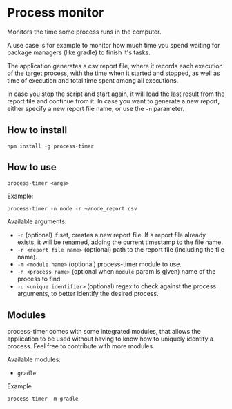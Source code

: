 # Process monitor

Monitors the time some process runs in the computer.

A use case is for example to monitor how much time you spend waiting for package managers (like gradle) to finish it's tasks.

The application generates a csv report file, where it records each execution of the target process, with the time when it started and stopped, as well as time of execution and total time spent among all executions.

In case you stop the script and start again, it will load the last result from the report file and continue from it. In case you want to generate a new report, either specify a new report file name, or use the `-n` parameter.  

## How to install

```
npm install -g process-timer
```

## How to use

```
process-timer <args>
```

Example:
```
process-timer -n node -r ~/node_report.csv
```

Available arguments:
* `-n` (optional) if set, creates a new report file. If a report file already exists, it will be renamed, adding the current timestamp to the file name.
* `-r <report file name>` (optional) path to the report file (including the file name).
* `-m <module name>` (optional) process-timer module to use. 
* `-n <process name>` (optional when `module` param is given) name of the process to find. 
* `-u <unique identifier>` (optional) regex to check against the process arguments, to better identify the desired process. 
 
## Modules

process-timer comes with some integrated modules, that allows the application to be used without having to know how to uniquely identify a process.
Feel free to contribute with more modules.

Available modules:
* `gradle`

Example
```
process-timer -m gradle
```
